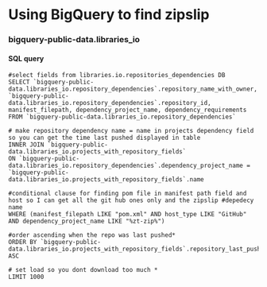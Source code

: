    # Using BigQuery to find zipslip
   
   ### bigquery-public-data.libraries_io

#### SQL query
    #select fields from libraries.io.repositories_dependencies DB
    SELECT `bigquery-public-data.libraries_io.repository_dependencies`.repository_name_with_owner, `bigquery-public-data.libraries_io.repository_dependencies`.repository_id, manifest_filepath, dependency_project_name, dependency_requirements  
    FROM `bigquery-public-data.libraries_io.repository_dependencies`

    # make repository dependency name = name in projects dependency field so you can get the time last pushed displayed in table 
    INNER JOIN `bigquery-public-data.libraries_io.projects_with_repository_fields`
    ON `bigquery-public-data.libraries_io.repository_dependencies`.dependency_project_name = `bigquery-public-data.libraries_io.projects_with_repository_fields`.name
    
    #conditional clause for finding pom file in manifest path field and host so I can get all the git hub ones only and the zipslip #depedecy name
    WHERE (manifest_filepath LIKE "pom.xml" AND host_type LIKE "GitHub" 
    AND dependency_project_name LIKE "%zt-zip%") 

    #order ascending when the repo was last pushed*
    ORDER BY `bigquery-public-data.libraries_io.projects_with_repository_fields`.repository_last_pushed_timestamp ASC
    
    # set load so you dont download too much *
    LIMIT 1000

